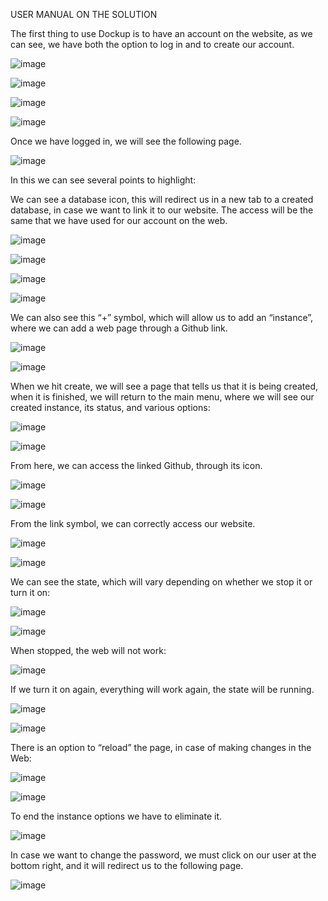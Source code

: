USER MANUAL ON THE SOLUTION

The first thing to use Dockup is to have an account on the website, as we can see, we have both the option to log in and to create our account.

![image](https://user-images.githubusercontent.com/106394237/172559405-0071c475-e460-4ce1-a684-c37fff303944.png)

![image](https://user-images.githubusercontent.com/106394237/172559429-6b1f6902-ee9b-4bcf-907c-af06d3856946.png)

![image](https://user-images.githubusercontent.com/106394237/172559443-d4747114-bf5b-4be4-b537-c9ffa1fa2cf7.png)

![image](https://user-images.githubusercontent.com/106394237/172559453-778aa9e1-7a52-452d-8b27-26cc06251ee8.png)

Once we have logged in, we will see the following page.

![image](https://user-images.githubusercontent.com/106394237/172559503-0b7aac7c-914e-42af-9faa-b16e6da69247.png)

In this we can see several points to highlight:

We can see a database icon, this will redirect us in a new tab to a created database, in case we want to link it to our website. The access will be the same that we have used for our account on the web.  

![image](https://user-images.githubusercontent.com/106394237/172559564-9d80d685-4fdd-43a4-8068-c882beb459b1.png)

![image](https://user-images.githubusercontent.com/106394237/172559595-8eac2f2c-a5b0-4cfb-b9bf-a60e2c74e278.png)

![image](https://user-images.githubusercontent.com/106394237/172559538-bc49dc68-53b8-4b40-be20-805b540d3467.png)
 
![image](https://user-images.githubusercontent.com/106394237/172559707-cbbb4675-251e-4cd2-aed5-e9833ee63b0d.png)

We can also see this “+” symbol, which will allow us to add an “instance”, where we can add a web page through a Github link.

![image](https://user-images.githubusercontent.com/106394237/172560274-824c80fc-baf2-45ee-a357-1571ff61c006.png)

![image](https://user-images.githubusercontent.com/106394237/172560290-66eaddfc-7865-4106-9308-d79eafc156ce.png)

When we hit create, we will see a page that tells us that it is being created, when it is finished, we will return to the main menu, where we will see our created instance, its status, and various options:

![image](https://user-images.githubusercontent.com/106394237/172560310-d0b60c4c-a7f4-4e46-b2ca-4d0adcc8a55e.png)

![image](https://user-images.githubusercontent.com/106394237/172560342-5108cfe6-aabe-4921-8c1e-0e6b79206b70.png)

From here, we can access the linked Github, through its icon.

![image](https://user-images.githubusercontent.com/106394237/172560371-15c4fe9b-c16b-4fdd-82c3-df3ee6eb1c8b.png)

![image](https://user-images.githubusercontent.com/106394237/172560389-13700985-2601-49b7-ac33-5362f8d2a4cb.png)

From the link symbol, we can correctly access our website.

![image](https://user-images.githubusercontent.com/106394237/172560429-ea03345f-07bb-42c6-9546-df24d3b0065d.png)

![image](https://user-images.githubusercontent.com/106394237/172560475-b3c97cf0-fae4-421a-89c2-4488dda2e489.png)

We can see the state, which will vary depending on whether we stop it or turn it on:

![image](https://user-images.githubusercontent.com/106394237/172560503-b4018ecf-e2b7-4611-a58e-f120e1ade305.png)

![image](https://user-images.githubusercontent.com/106394237/172560542-7747d5ef-f4b6-4779-bfdc-55a161dbf148.png)

When stopped, the web will not work:

![image](https://user-images.githubusercontent.com/106394237/172560575-3e697b3a-a5b7-435b-9445-e2aeeef40cca.png)

If we turn it on again, everything will work again, the state will be running.

![image](https://user-images.githubusercontent.com/106394237/172560607-aec2cad7-cdcc-4046-bd9b-8451ac21b050.png)

![image](https://user-images.githubusercontent.com/106394237/172560628-5f61f739-8ef1-491e-8386-6b5f6dba643e.png)

There is an option to “reload” the page, in case of making changes in the Web: 

![image](https://user-images.githubusercontent.com/106394237/172560689-124b7b95-2e07-4a67-86f9-f63ca709de08.png)

![image](https://user-images.githubusercontent.com/106394237/172560716-9b74ba14-7e0e-40a9-ae0e-9d6172a63cd3.png)

To end the instance options we have to eliminate it.

![image](https://user-images.githubusercontent.com/106394237/172560751-7fcf2bb0-9162-419a-97ed-ff9988916c13.png)

In case we want to change the password, we must click on our user at the bottom right, and it will redirect us to the following page.

![image](https://user-images.githubusercontent.com/106394237/172560788-37c10910-a1eb-4992-83c7-2c6f84ac5461.png)
